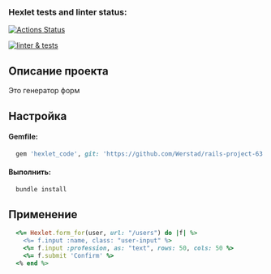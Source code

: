 ### Hexlet tests and linter status:
[![Actions Status](https://github.com/Werstad/rails-project-63/workflows/hexlet-check/badge.svg)](https://github.com/Werstad/rails-project-63/actions)

[![linter & tests](https://github.com/Werstad/rails-project-63/actions/workflows/hexlet-code.yml/badge.svg)](https://github.com/Werstad/rails-project-63/actions/workflows/hexlet-code.yml)

## Описание проекта

Это генератор форм

## Настройка

#### Gemfile:

  ```ruby
    gem 'hexlet_code', git: 'https://github.com/Werstad/rails-project-63'
  ```

#### Выполнить:

  ```bash
    bundle install
  ```

## Применение

  ```ruby
    <%= Hexlet.form_for(user, url: "/users") do |f| %>
      <%= f.input :name, class: "user-input" %>
      <%= f.input :profession, as: "text", rows: 50, cols: 50 %>
      <%= f.submit 'Confirm' %>
    <% end %>
  ```
